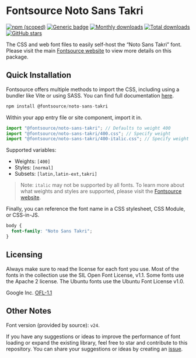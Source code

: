 # Fontsource Noto Sans Takri

[![npm (scoped)](https://img.shields.io/npm/v/@fontsource/noto-sans-takri?color=brightgreen)](https://www.npmjs.com/package/@fontsource/noto-sans-takri) [![Generic badge](https://img.shields.io/badge/fontsource-passing-brightgreen)](https://github.com/fontsource/fontsource) [![Monthly downloads](https://badgen.net/npm/dm/@fontsource/noto-sans-takri)](https://github.com/fontsource/fontsource) [![Total downloads](https://badgen.net/npm/dt/@fontsource/noto-sans-takri)](https://github.com/fontsource/fontsource) [![GitHub stars](https://img.shields.io/github/stars/fontsource/fontsource.svg?style=social&label=Star)](https://github.com/fontsource/fontsource/stargazers)

The CSS and web font files to easily self-host the “Noto Sans Takri” font. Please visit the main [Fontsource website](https://fontsource.org/fonts/noto-sans-takri) to view more details on this package.

## Quick Installation

Fontsource offers multiple methods to import the CSS, including using a bundler like Vite or using SASS. You can find full documentation [here](https://fontsource.org/docs/getting-started/introduction).

```javascript
npm install @fontsource/noto-sans-takri
```

Within your app entry file or site component, import it in.

```javascript
import "@fontsource/noto-sans-takri"; // Defaults to weight 400
import "@fontsource/noto-sans-takri/400.css"; // Specify weight
import "@fontsource/noto-sans-takri/400-italic.css"; // Specify weight and style
```

Supported variables:
- Weights: `[400]`
- Styles: `[normal]`
- Subsets: `[latin,latin-ext,takri]`

> Note: `italic` may not be supported by all fonts. To learn more about what weights and styles are supported, please visit the [Fontsource website](https://fontsource.org/fonts/noto-sans-takri).

Finally, you can reference the font name in a CSS stylesheet, CSS Module, or CSS-in-JS.

```css
body {
  font-family: "Noto Sans Takri";
}
```

## Licensing
Always make sure to read the license for each font you use. Most of the fonts in the collection use the SIL Open Font License, v1.1. Some fonts use the Apache 2 license. The Ubuntu fonts use the Ubuntu Font License v1.0.

Google Inc.
[OFL-1.1](http://scripts.sil.org/OFL)

## Other Notes
Font version (provided by source): `v24`.

If you have any suggestions or ideas to improve the performance of font loading or expand the existing library, feel free to star and contribute to this repository. You can share your suggestions or ideas by creating an [issue](https://github.com/fontsource/fontsource/issues).